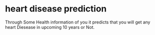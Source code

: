 # heart disease prediction
 Through Some Health information of you it predicts that you will get any heart Diesease in upcoming 10 years or Not.
